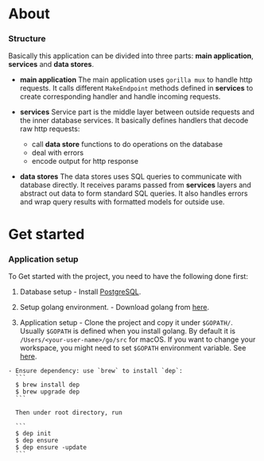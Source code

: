 # About

### Structure
Basically this application can be divided into three parts: __main application__, __services__ and __data stores__.

  - __main application__ The main application uses `gorilla mux` to handle http requests. It calls different `MakeEndpoint` methods defined in __services__ to create corresponding handler and handle incoming requests.

  - __services__ Service part is the middle layer between outside requests and the inner database services. It basically defines handlers that decode raw http requests:  
    - call __data store__ functions to do operations on the database
    - deal with errors
    - encode output for http response


  - __data stores__ The data stores uses SQL queries to communicate with database directly. It receives params passed from __services__ layers and abstract out data to form standard SQL queries. It also handles errors and wrap query results with formatted models for outside use.

# Get started

### Application setup
To Get started with the project, you need to have the following done first:

  1. Database setup
    - Install [PostgreSQL](https://www.postgresql.org/).

  2. Setup golang environment.
    - Download golang from [here](https://golang.org/dl/).

  3. Application setup
    - Clone the project and copy it under `$GOPATH/`. Usually `$GOPATH` is defined when you install golang. By default it is `/Users/<your-user-name>/go/src` for macOS. If you want to change your workspace, you might need to set `$GOPATH` environment variable. See [here](https://github.com/golang/go/wiki/SettingGOPATH).

    - Ensure dependency: use `brew` to install `dep`:
      ```
      $ brew install dep
      $ brew upgrade dep
      ```

      Then under root directory, run

      ```
      $ dep init
      $ dep ensure
      $ dep ensure -update
      ```
